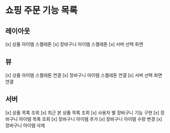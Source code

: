 # 쇼핑 주문 기능 목록

## 레이아웃

[x] 상품 아이템 스켈레톤
[x] 장바구니 아이템 스켈레톤
[x] 서버 선택 화면

## 뷰

[x] 상품 아이템 스켈레톤 연결
[x] 장바구니 아이템 스켈레톤 연결
[x] 서버 선택 화면 연결

## 서버

[x] 상품 목록 조회
[x] 최근 본 상품 목록 조회
[x] 사용자 별 장바구니 기능 구현
    [x] 장바구니 아이템 목록 조회
    [x] 장바구니 아이템 추가
    [x] 장바구니 아이템 수량 변경
    [x] 장바구니 아이템 삭제